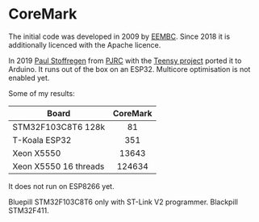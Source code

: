 # CoreMark

The initial code was developed in 2009 by [EEMBC](https://github.com/eembc/coremark). Since 2018 it is additionally licenced with the Apache licence.

In 2019 [Paul Stoffregen](https://github.com/PaulStoffregen) from [PJRC](https://www.pjrc.com/) with the [Teensy project](https://www.pjrc.com/teensy/) ported it to Arduino. It runs out of the box on an ESP32. Multicore optimisation is not enabled yet.

Some of my results:

| Board                  | CoreMark |
| ---------------------- | :------: |
| STM32F103C8T6 128k     |       81 |
| T-Koala ESP32          |      351 |
| Xeon X5550             |    13643 |
| Xeon X5550 16 threads  |   124634 |

It does not run on ESP8266 yet. 

Bluepill STM32F103C8T6 only with ST-Link V2 programmer.
Blackpill STM32F411.
